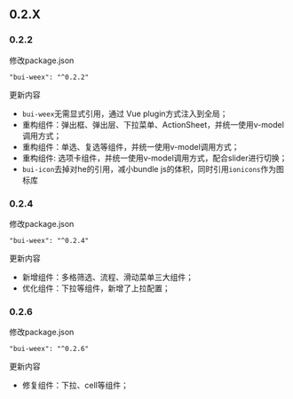 ## 0.2.X

### 0.2.2

修改package.json

```
"bui-weex": "^0.2.2"
```
更新内容

* `bui-weex`无需显式引用，通过 Vue plugin方式注入到全局；
* 重构组件：弹出框、弹出层、下拉菜单、ActionSheet，并统一使用v-model调用方式；
* 重构组件：单选、复选等组件，并统一使用v-model调用方式；
* 重构组件: 选项卡组件，并统一使用v-model调用方式，配合slider进行切换；
* `bui-icon`去掉对he的引用，减小bundle js的体积，同时引用`ionicons`作为图标库


### 0.2.4

修改package.json

```
"bui-weex": "^0.2.4"
```
更新内容

* 新增组件：多格筛选、流程、滑动菜单三大组件；
* 优化组件：下拉等组件，新增了上拉配置；


### 0.2.6

修改package.json

```
"bui-weex": "^0.2.6"
```
更新内容

* 修复组件：下拉、cell等组件；

